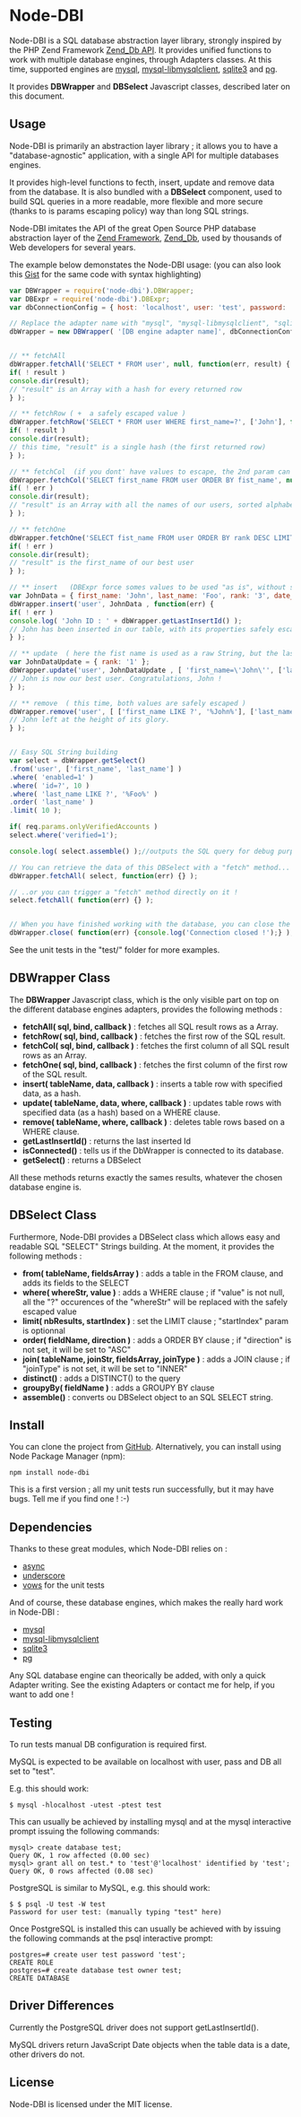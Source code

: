 # Node-DBI

Node-DBI is a SQL database abstraction layer library, strongly inspired by the PHP Zend Framework [Zend_Db API](http://framework.zend.com/manual/en/zend.db.html).
It provides unified functions to work with multiple database engines, through Adapters classes.
At this time, supported engines are [mysql](https://github.com/felixge/node-mysql), [mysql-libmysqlclient](https://github.com/Sannis/node-mysql-libmysqlclient), [sqlite3](https://github.com/developmentseed/node-sqlite3) and [pg](http://github.com/brianc/node-postgres).

It provides __DBWrapper__ and __DBSelect__ Javascript classes, described later on this document.

## Usage

Node-DBI is primarily an abstraction layer library ; it allows you to have a "database-agnostic" application, with a single API for multiple databases engines.

It provides high-level functions to fecth, insert, update and remove data from the database.
It is also bundled with a __DBSelect__ component, used to build SQL queries in a more readable, more flexible and more secure (thanks to is params escaping policy) way than long SQL strings.

Node-DBI imitates the API of the great Open Source PHP database abstraction layer of the [Zend Framework](http://framework.zend.com/), [Zend_Db](http://framework.zend.com/manual/en/zend.db.html), used by thousands of Web developers for several years.

The example below demonstates the Node-DBI usage:
(you can also look this [Gist](https://gist.github.com/923149) for the same code with syntax highlighting)
```javascript
var DBWrapper = require('node-dbi').DBWrapper; 
var DBExpr = require('node-dbi').DBExpr; 
var dbConnectionConfig = { host: 'localhost', user: 'test', password: 'test', database: 'test' };

// Replace the adapter name with "mysql", "mysql-libmysqlclient", "sqlite3" or "pg" on the following line :
dbWrapper = new DBWrapper( '[DB engine adapter name]', dbConnectionConfig );


// ** fetchAll
dbWrapper.fetchAll('SELECT * FROM user', null, function(err, result) {
if( ! result )
console.dir(result);
// "result" is an Array with a hash for every returned row
} );

// ** fetchRow ( +  a safely escaped value ) 
dbWrapper.fetchRow('SELECT * FROM user WHERE first_name=?', ['John'], function(err, result) {
if( ! result )
console.dir(result);
// this time, "result" is a single hash (the first returned row)
} );

// ** fetchCol  (if you dont' have values to escape, the 2nd param can be an empty Array or "null")
dbWrapper.fetchCol('SELECT first_name FROM user ORDER BY fist_name', null, function(err, result) {
if( ! err )
console.dir(result);
// "result" is an Array with all the names of our users, sorted alphabetically
} );

// ** fetchOne
dbWrapper.fetchOne('SELECT fist_name FROM user ORDER BY rank DESC LIMIT 1', [], function(err, result) {
if( ! err )
console.dir(result);
// "result" is the first_name of our best user
} );

// ** insert   (DBExpr force somes values to be used "as is", without safe escape : it is useful for SQL functions like "NOW()", "COUNT(*)", "SUM(rank)"... )
var JohnData = { first_name: 'John', last_name: 'Foo', rank: '3', date_created: new DBExpr('NOW()') };
dbWrapper.insert('user', JohnData , function(err) {
if( ! err )
console.log( 'John ID : ' + dbWrapper.getLastInsertId() );
// John has been inserted in our table, with its properties safely escaped
} );

// ** update  ( here the fist name is used as a raw String, but the last name is safely escaped ) 
var JohnDataUpdate = { rank: '1' };
dbWrapper.update('user', JohnDataUpdate , [ 'first_name=\'John\'', ['last_name=?', 'Foo'] ], function(err) {
// John is now our best user. Congratulations, John !
} );

// ** remove  ( this time, both values are safely escaped ) 
dbWrapper.remove('user', [ ['first_name LIKE ?', '%John%'], ['last_name=?', 'Foo'] ] , function(err) {
// John left at the height of its glory.
} );


// Easy SQL String building
var select = dbWrapper.getSelect()
.from('user', ['first_name', 'last_name'] )
.where( 'enabled=1' )
.where( 'id=?', 10 )
.where( 'last_name LIKE ?', '%Foo%' )
.order( 'last_name' )
.limit( 10 );

if( req.params.onlyVerifiedAccounts )
select.where('verified=1');

console.log( select.assemble() );//outputs the SQL query for debug purpose 

// You can retrieve the data of this DBSelect with a "fetch" method...
dbWrapper.fetchAll( select, function(err) {} );

// ..or you can trigger a "fetch" method directly on it ! 
select.fetchAll( function(err) {} );


// When you have finished working with the database, you can close the connection
dbWrapper.close( function(err) {console.log('Connection closed !');} );
```    
    
See the unit tests in the "test/" folder for more examples.
           

## DBWrapper Class

The __DBWrapper__ Javascript class, which is the only visible part on top on the different database engines adapters, provides the following methods :

 * __fetchAll( sql, bind, callback )__ : fetches all SQL result rows as a Array.
 * __fetchRow( sql, bind, callback )__ : fetches the first row of the SQL result.
 * __fetchCol( sql, bind, callback )__ : fetches the first column of all SQL result rows as an Array.
 * __fetchOne( sql, bind, callback )__ : fetches the first column of the first row of the SQL result.
 * __insert( tableName, data, callback )__ : inserts a table row with specified data, as a hash.
 * __update( tableName, data, where, callback )__ : updates table rows with specified data (as a hash) based on a WHERE clause.
 * __remove( tableName, where, callback )__ : deletes table rows based on a WHERE clause.
 * __getLastInsertId()__ : returns the last inserted Id
 * __isConnected()__ : tells us if the DbWrapper is connected to its database. 
 * __getSelect()__ : returns a DBSelect

All these methods returns exactly the sames results, whatever the chosen database engine is.  


## DBSelect Class

Furthermore, Node-DBI provides a DBSelect class which allows easy and readable SQL "SELECT" Strings building. At the moment, it provides the following methods :

 * __from( tableName, fieldsArray )__ : adds a table in the FROM clause, and adds its fields to the SELECT
 * __where( whereStr, value )__ : adds a WHERE clause ; if "value" is not null, all the "?" occurences of the "whereStr" will be replaced with the safely escaped value
 * __limit( nbResults, startIndex )__ : set the LIMIT clause ; "startIndex" param is optionnal
 * __order( fieldName, direction )__ : adds a ORDER BY clause ; if "direction" is not set, it will be set to "ASC"
 * __join( tableName, joinStr, fieldsArray, joinType )__ : adds a JOIN clause ; if "joinType" is not set, it will be set to "INNER"
 * __distinct()__ : adds a DISTINCT() to the query
 * __groupyBy( fieldName )__ : adds a GROUPY BY clause
 * __assemble()__ : converts ou DBSelect object to an SQL SELECT string.


## Install

You can clone the project from [GitHub](https://github.com/DrBenton/Node-DBI).
Alternatively, you can install using Node Package Manager (npm):

    npm install node-dbi
    
This is a first version ; all my unit tests run successfully, but it may have bugs. Tell me if you find one ! :-)


## Dependencies

Thanks to these great modules, which Node-DBI relies on :

 * [async](https://github.com/caolan/async)
 * [underscore](https://github.com/grayrest/underscore)
 * [vows](https://github.com/cloudhead/vows) for the unit tests

And of course, these database engines, which makes the really hard work in Node-DBI :

 * [mysql](https://github.com/felixge/node-mysql)
 * [mysql-libmysqlclient](https://github.com/Sannis/node-mysql-libmysqlclient)
 * [sqlite3](https://github.com/developmentseed/node-sqlite3)
 * [pg](http://github.com/brianc/node-postgres)
 
Any SQL database engine can theorically be added, with only a quick Adapter writing. See the existing Adapters or contact me for help, if you want to add one !

## Testing

To run tests manual DB configuration is required first.

MySQL is expected to be available on localhost with user, pass and DB all set to "test".

E.g. this should work:

	$ mysql -hlocalhost -utest -ptest test

This can usually be achieved by installing mysql and at the mysql interactive prompt issuing the following commands:

	mysql> create database test;
	Query OK, 1 row affected (0.00 sec)
	mysql> grant all on test.* to 'test'@'localhost' identified by 'test';
	Query OK, 0 rows affected (0.08 sec)

PostgreSQL is similar to MySQL, e.g. this should work:

	$ $ psql -U test -W test
	Password for user test: (manually typing "test" here)

Once PostgreSQL is installed this can usually be achieved with by issuing the following commands at the psql interactive prompt:

	postgres=# create user test password 'test';
	CREATE ROLE
	postgres=# create database test owner test;
	CREATE DATABASE

## Driver Differences

Currently the PostgreSQL driver does not support getLastInsertId().

MySQL drivers return JavaScript Date objects when the table data is a date, other drivers do not.

## License

Node-DBI is licensed under the MIT license.
